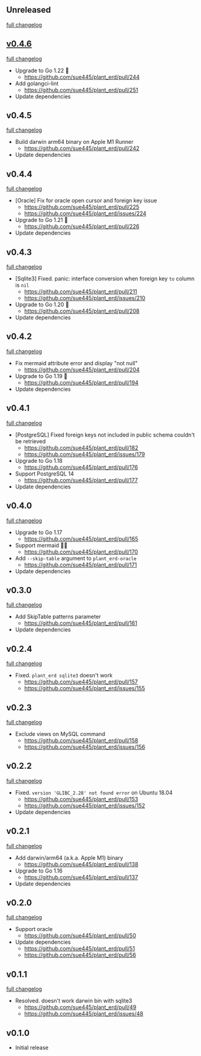 ## Unreleased
[full changelog](http://github.com/sue445/plant_erd/compare/v0.4.6...master)

## [v0.4.6](https://github.com/sue445/plant_erd/releases/tag/v0.4.6)
[full changelog](http://github.com/sue445/plant_erd/compare/v0.4.5...v0.4.6)

* Upgrade to Go 1.22 :rocket:
  * https://github.com/sue445/plant_erd/pull/244
* Add golangci-lint
  * https://github.com/sue445/plant_erd/pull/251
* Update dependencies

## v0.4.5
[full changelog](http://github.com/sue445/plant_erd/compare/v0.4.4...v0.4.5)

* Build darwin arm64 binary on Apple M1 Runner
  * https://github.com/sue445/plant_erd/pull/242
* Update dependencies

## v0.4.4
[full changelog](http://github.com/sue445/plant_erd/compare/v0.4.3...v0.4.4)

* [Oracle] Fix for oracle open cursor and foreign key issue
  * https://github.com/sue445/plant_erd/pull/225
  * https://github.com/sue445/plant_erd/issues/224
* Upgrade to Go 1.21 :rocket:
  * https://github.com/sue445/plant_erd/pull/226
* Update dependencies

## v0.4.3
[full changelog](http://github.com/sue445/plant_erd/compare/v0.4.2...v0.4.3)

* [Sqlite3] Fixed. panic: interface conversion when foreign key `to` column is `nil`
  * https://github.com/sue445/plant_erd/pull/211
  * https://github.com/sue445/plant_erd/issues/210
* Upgrade to Go 1.20 :rocket:
  * https://github.com/sue445/plant_erd/pull/208
* Update dependencies

## v0.4.2
[full changelog](http://github.com/sue445/plant_erd/compare/v0.4.1...v0.4.2)

* Fix mermaid attribute error and display "not null"
  * https://github.com/sue445/plant_erd/pull/204
* Upgrade to Go 1.19 :rocket:
  * https://github.com/sue445/plant_erd/pull/194
* Update dependencies

## v0.4.1
[full changelog](http://github.com/sue445/plant_erd/compare/v0.4.0...v0.4.1)

* [PostgreSQL] Fixed foreign keys not included in public schema couldn't be retrieved
  * https://github.com/sue445/plant_erd/pull/182
  * https://github.com/sue445/plant_erd/issues/179
* Upgrade to Go 1.18
  * https://github.com/sue445/plant_erd/pull/176
* Support PostgreSQL 14
  * https://github.com/sue445/plant_erd/pull/177
* Update dependencies

## v0.4.0
[full changelog](http://github.com/sue445/plant_erd/compare/v0.3.0...v0.4.0)

* Upgrade to Go 1.17
  * https://github.com/sue445/plant_erd/pull/165
* Support mermaid :mermaid:
  * https://github.com/sue445/plant_erd/pull/170
* Add `--skip-table` argument to `plant_erd-oracle`
  * https://github.com/sue445/plant_erd/pull/171
* Update dependencies

## v0.3.0
[full changelog](http://github.com/sue445/plant_erd/compare/v0.2.4...v0.3.0)

* Add SkipTable patterns parameter
  * https://github.com/sue445/plant_erd/pull/161
* Update dependencies

## v0.2.4
[full changelog](http://github.com/sue445/plant_erd/compare/v0.2.3...v0.2.4)

* Fixed. `plant_erd sqlite3` doesn't work
  * https://github.com/sue445/plant_erd/pull/157
  * https://github.com/sue445/plant_erd/issues/155

## v0.2.3
[full changelog](http://github.com/sue445/plant_erd/compare/v0.2.2...v0.2.3)

* Exclude views on MySQL command
  * https://github.com/sue445/plant_erd/pull/158
  * https://github.com/sue445/plant_erd/issues/156

## v0.2.2
[full changelog](http://github.com/sue445/plant_erd/compare/v0.2.1...v0.2.2)

* Fixed. `version 'GLIBC_2.28' not found error` on Ubuntu 18.04
  * https://github.com/sue445/plant_erd/pull/153
  * https://github.com/sue445/plant_erd/issues/152
* Update dependencies

## v0.2.1
[full changelog](http://github.com/sue445/plant_erd/compare/v0.2.0...v0.2.1)

* Add darwin/arm64 (a.k.a. Apple M1) binary
  * https://github.com/sue445/plant_erd/pull/138
* Upgrade to Go 1.16
  * https://github.com/sue445/plant_erd/pull/137
* Update dependencies

## v0.2.0
[full changelog](http://github.com/sue445/plant_erd/compare/v0.1.1...v0.2.0)

* Support oracle
  * https://github.com/sue445/plant_erd/pull/50
* Update dependencies
  * https://github.com/sue445/plant_erd/pull/51
  * https://github.com/sue445/plant_erd/pull/56

## v0.1.1
[full changelog](http://github.com/sue445/plant_erd/compare/v0.1.0...v0.1.1)

* Resolved. doesn't work darwin bin with sqlite3
  * https://github.com/sue445/plant_erd/pull/49
  * https://github.com/sue445/plant_erd/issues/48

## v0.1.0
* Initial release
